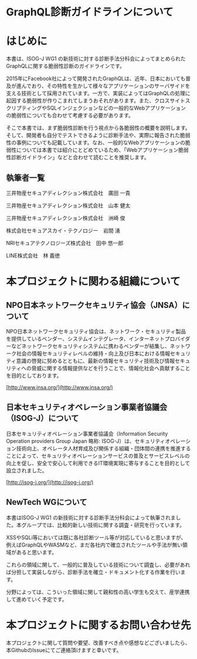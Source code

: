 # GraphQL診断ガイドラインについて

# はじめに

本書は、ISOG-J WG1 の新技術に対する診断手法分科会によってまとめられたGraphQLに関する脆弱性診断のガイドラインです。

2015年にFacebook社によって開発されたGraphQLは、近年、日本においても普及が進んでおり、その特性を生かして様々なアプリケーションのサーバサイドを支える技術として採用されています。一方で、実装によってはGraphQLの処理に起因する脆弱性が作りこまれてしまうおそれがあります。また、クロスサイトスクリプティングやSQLインジェクションなどの一般的なWebアプリケーションの脆弱性についても合わせて考慮する必要があります。

そこで本書では、まず脆弱性診断を行う視点から各脆弱性の概要を説明します。そして、開発者も自分でテストできるように診断手法や、実際に報告された脆弱性の事例についても記載しています。なお、一般的なWebアプリケーションの脆弱性については本書では紹介にとどめているため、「Webアプリケーション脆弱性診断ガイドライン」などと合わせて読むことを推奨します。

## 執筆者一覧

三井物産セキュアディレクション株式会社　廣田 一貴

三井物産セキュアディレクション株式会社　山本 健太

三井物産セキュアディレクション株式会社　洲崎 俊

株式会社セキュアスカイ・テクノロジー　岩間 湧

NRIセキュアテクノロジーズ株式会社　田中 悠一郎

LINE株式会社　林 義徳

# 本プロジェクトに関わる組織について

## **NPO日本ネットワークセキュリティ協会（JNSA）について**

NPO日本ネットワークセキュリティ協会は、ネットワーク・セキュリティ製品を提供しているベンダー、システムインテグレータ、インターネットプロバイダーなどネットワークセキュリティシステムに携わるベンダーが結集し、ネットワーク社会の情報セキュリティレベルの維持・向上及び日本における情報セキュリティ意識の啓発に努めるとともに、最新の情報セキュリティ技術及び情報セキュリティへの脅威に関する情報提供などを行うことで、情報化社会へ貢献することを目的としております。

[http://www.jnsa.org/](http://www.jnsa.org/)

## **日本セキュリティオペレーション事業者協議会（ISOG-J）について**

日本セキュリティオペレーション事業者協議会（Information Security Operation providers Group Japan 略称: ISOG-J）は、セキュリティオペレーション技術向上、オペレータ人材育成及び関係する組織・団体間の連携を推進することによって、セキュリティオペレーションサービスの普及とサービスレベルの向上を促し、安全で安心して利用できるIT環境実現に寄与することを目的として設立されました。

[http://isog-j.org/](http://isog-j.org/)

## NewTech WGについて

本書はISOG-J WG1 の新技術に対する診断手法分科会によって執筆されました。本グループでは、比較的新しい技術に関する調査・研究を行っています。

XSSやSQLi等においては既に各社診断ツール等が対応していると思いますが、例えばGraphQLやWASMなど、まだ各社内で確立されたツールや手法が無い領域があると思います。

これらの領域に関して、一般的に普及している技術について調査し、必要があれば分担して実装しながら、診断手法を確立・ドキュメント化する作業を行います。

分野によっては、こういった領域に関して親和性の高い学生も交えて、産学連携して進めていく予定です。

# 本プロジェクトに関するお問い合わせ先

本プロジェクトに関して質問や要望、改善すべき点や感想などございましたら、本GithubのIssueにてご連絡頂けますと幸いです。